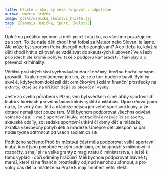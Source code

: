 ```yaml
---
title: Hřiště u škol by měla fungovat i odpoledne
author: Martin Štěrba
image: posts/osmicka_skolstvi_hriste.jpg
tags: [Časopis Osmička, Sport, Školství]
---
```


Úplně na počátku bychom si měli položit otázku, co všechno považujeme za sport. To, že naše děti chodí hrát fotbal za Meteor nebo Slovan, je jasné. Ale může být sportem třeba discgolf nebo žonglování? A co třeba to, když si děti chodí hrát a zároveň se vzdělávat do skautských kluboven? Ve všech případech jde kromě pohybu také o podporu kamarádství, fair-play a o prevenci kriminality.

Většina pražských škol vychovává budoucí občany, kteří se budou schopni prosadit. To ale nezvládneme jen tím, že se o tom budeme bavit. Bylo by skvělé, kdybychom dokázali dát osmičkovým školám finanční prostředky na aktivity, které se na hřištích dějí i po skončení výuky.

Ještě za svého působení v Plzni jsem byl svědkem silné lobby sportovních klubů v komisích pro volnočasové aktivity dětí a mládeže. Upozorňoval jsem na to, že volný čas dětí a mládeže nejsou jen velké sportovní kluby, a že dotace nemají téct pouze tam. Měli bychom podporovat všechna odvětví volného času – malé sportovní kluby, netradiční a rozvíjející se sporty, skautské oddíly, sousedská sportovní utkání či domy dětí a mládeže, zkrátka všeobecný pohyb dětí a mládeže. Umějme děti alespoň na pár hodin týdně odtrhnout od všech sociálních sítí.

Podtrženo sečteno: Proč by městská část měla podporovat velké sportovní kluby, které jsou podobné velkým podnikům, co hospodaří s milionovými rozpočty, sahají si na velké granty z magistrátu či ministerstva, a ještě k tomu vyplácí i obří odměny hráčům? Měli bychom podporovat hlavně ty menší, které si na finanční prostředky odjinud nemohou sáhnout, a pro volný čas dětí a mládeže na Praze 8 mají mnohem větší efekt.
